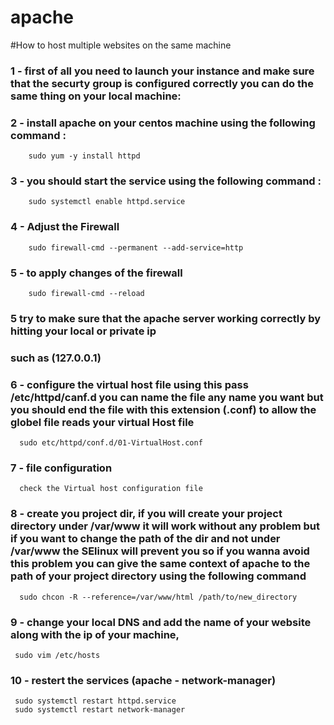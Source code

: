 # apache
#How to host multiple websites on the same machine

### 1 - first of all you need to launch your instance and make sure that the securty group is configured correctly you can do the same thing on your local machine:

### 2 - install apache on your centos machine using the following command :
        sudo yum -y install httpd
### 3 - you should start the service using the following command :
        sudo systemctl enable httpd.service
### 4 - Adjust the Firewall
        sudo firewall-cmd --permanent --add-service=http
### 5 - to apply changes of the firewall
        sudo firewall-cmd --reload
### 5  try to make sure that the apache server working correctly by hitting your local or private ip 
### such as (127.0.0.1)

### 6 - configure the virtual host file using this pass /etc/httpd/canf.d you can name the file any name you want but you should end the file with this extension (.conf) to allow the globel file reads your virtual Host file
      sudo etc/httpd/conf.d/01-VirtualHost.conf
      
### 7 - file configuration
      check the Virtual host configuration file
      
### 8 - create you project dir, if you will create your project directory under /var/www it will work without any problem but if you want to change the path of the dir and not under /var/www the SElinux will prevent you so if you wanna avoid this problem you can give the same context of apache to the path of your project directory using the following command 
      sudo chcon -R --reference=/var/www/html /path/to/new_directory
      
### 9 - change your local DNS and add the name of your website along with the ip of your machine,
     sudo vim /etc/hosts
     
### 10 - restert the services (apache - network-manager)
     sudo systemctl restart httpd.service
     sudo systemctl restart network-manager

